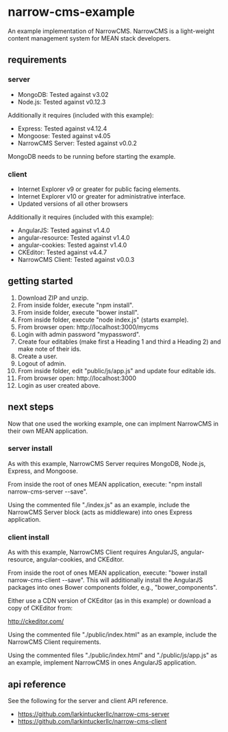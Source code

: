 # narrow-cms-example

An example implementation of NarrowCMS. NarrowCMS is a light-weight content management system for MEAN stack developers.

## requirements

### server

* MongoDB: Tested against v3.02
* Node.js: Tested against v0.12.3

Additionally it requires (included with this example):

* Express: Tested against v4.12.4
* Mongoose: Tested against v4.05
* NarrowCMS Server: Tested against v0.0.2

MongoDB needs to be running before starting the example.

### client

* Internet Explorer v9 or greater for public facing elements.
* Internet Explorer v10 or greater for administrative interface.
* Updated versions of all other browsers

Additionally it requires (included with this example):

* AngularJS: Tested against v1.4.0
* angular-resource: Tested against v1.4.0
* angular-cookies: Tested against v1.4.0
* CKEditor: Tested against v4.4.7
* NarrowCMS Client: Tested against v0.0.3

## getting started

1. Download ZIP and unzip.
2. From inside folder, execute "npm install".
3. From inside folder, execute "bower install".
4. From inside folder, execute "node index.js" (starts example).
5. From browser open: http://localhost:3000/mycms
6. Login with admin password "mypassword".
7. Create four editables (make first a Heading 1 and third a Heading 2) and make note of their ids.
8. Create a user.
9. Logout of admin.
10. From inside folder, edit "public/js/app.js" and update four editable ids.
11. From browser open: http://localhost:3000
12. Login as user created above.

## next steps

Now that one used the working example, one can implment NarrowCMS in their own MEAN application.

### server install

As with this example, NarrowCMS Server requires MongoDB, Node.js, Express, and Mongoose.

From inside the root of ones MEAN application, execute:
"npm install narrow-cms-server --save".

Using the commented file "./index.js" as an example, include the NarrowCMS Server block (acts as middleware) into ones Express application.

### client install

As with this example, NarrowCMS Client requires AngularJS, angular-resource, angular-cookies, and CKEditor.

From inside the root of ones MEAN application, execute:
"bower install narrow-cms-client --save". This will additionally install the AngularJS packages into ones Bower components folder, e.g., "bower_components".

Either use a CDN version of CKEditor (as in this example) or download a copy of CKEditor from:

http://ckeditor.com/

Using the commented file "./public/index.html" as an example, include the NarrowCMS Client requirements.

Using the commented files "./public/index.html" and "./public/js/app.js" as an example, implement NarrowCMS in ones AngularJS application.

## api reference

See the following for the server and client API reference.

* https://github.com/larkintuckerllc/narrow-cms-server
* https://github.com/larkintuckerllc/narrow-cms-client
